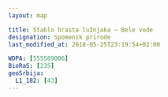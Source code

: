 ```yaml
---
layout: map

title: Stablo hrasta lužnjaka – Bele vode
designation: Spomenik prirode
last_modified_at: 2018-05-25T23:19:54+02:00

WDPA: [555589006]
BioRaS: [235]
geoSrbija:
  L1_182: [43]
---
```

